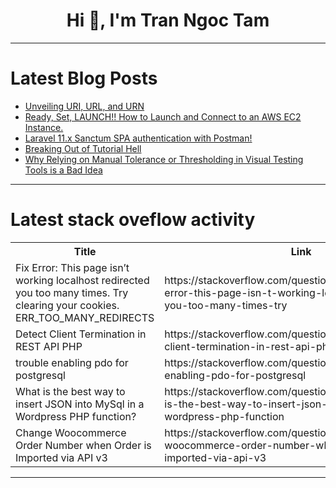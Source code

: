 <h1 align="center">Hi 👋, I'm Tran Ngoc Tam</h1>

---

# Latest Blog Posts 
<!-- BLOG-POST-LIST:START -->
- [Unveiling URI, URL, and URN](https://dev.to/logto/unveiling-uri-url-and-urn-12b6)
- [Ready, Set, LAUNCH!! How to Launch and Connect to an AWS EC2 Instance.](https://dev.to/techgirlkaydee/ready-set-launch-how-to-launch-and-connect-to-an-aws-ec2-instance-1jbj)
- [Laravel 11.x Sanctum SPA authentication with Postman!](https://dev.to/prismlabsdev/laravel-11x-sanctum-spa-authentication-with-postman-3ji0)
- [Breaking Out of Tutorial Hell](https://dev.to/kevin-jin/breaking-out-of-tutorial-hell-lgf)
- [Why Relying on Manual Tolerance or Thresholding in Visual Testing Tools is a Bad Idea](https://dev.to/jackrover/why-relying-on-manual-tolerance-or-thresholding-in-visual-testing-tools-is-a-bad-idea-260i)
<!-- BLOG-POST-LIST:END -->

---

# Latest stack oveflow activity
<table>
  <tr><th>Title</th><th>Link</th></tr>
  <!-- STACKOVERFLOW:START --><tr><td>Fix Error: This page isn’t working localhost redirected you too many times. Try clearing your cookies. ERR_TOO_MANY_REDIRECTS</td><td>https://stackoverflow.com/questions/78620729/fix-error-this-page-isn-t-working-localhost-redirected-you-too-many-times-try</td></tr><tr><td>Detect Client Termination in REST API PHP</td><td>https://stackoverflow.com/questions/78620705/detect-client-termination-in-rest-api-php</td></tr><tr><td>trouble enabling pdo for postgresql</td><td>https://stackoverflow.com/questions/78620625/trouble-enabling-pdo-for-postgresql</td></tr><tr><td>What is the best way to insert JSON into MySql in a Wordpress PHP function?</td><td>https://stackoverflow.com/questions/78620567/what-is-the-best-way-to-insert-json-into-mysql-in-a-wordpress-php-function</td></tr><tr><td>Change Woocommerce Order Number when Order is Imported via API v3</td><td>https://stackoverflow.com/questions/78620504/change-woocommerce-order-number-when-order-is-imported-via-api-v3</td></tr><!-- STACKOVERFLOW:END -->
</table>

---


